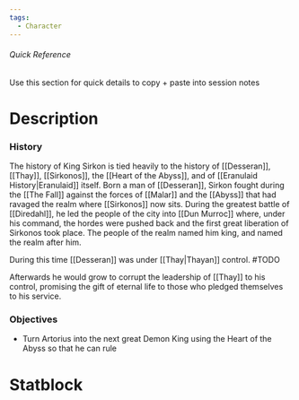 ```yaml
---
tags:
  - Character
---
```

###### Quick Reference
Use this section for quick details to copy + paste into session notes
# Description
### History
The history of King Sirkon is tied heavily to the history of [[Desseran]], [[Thay]], [[Sirkonos]], the [[Heart of the Abyss]], and of [[Eranulaid History|Eranulaid]] itself. Born a man of [[Desseran]], Sirkon fought during the [[The Fall]] against the forces of [[Malar]] and the [[Abyss]] that had ravaged the realm where [[Sirkonos]] now sits. During the greatest battle of [[Diredahl]], he led the people of the city into [[Dun Murroc]] where, under his command, the hordes were pushed back and the first great liberation of Sirkonos took place. The people of the realm named him king, and named the realm after him.

During this time [[Desseran]] was under [[Thay|Thayan]] control. #TODO

Afterwards he would grow to corrupt the leadership of [[Thay]] to his control, promising the gift of eternal life to those who pledged themselves to his service.
### Objectives

- Turn Artorius into the next great Demon King using the Heart of the Abyss so that he can rule
# Statblock